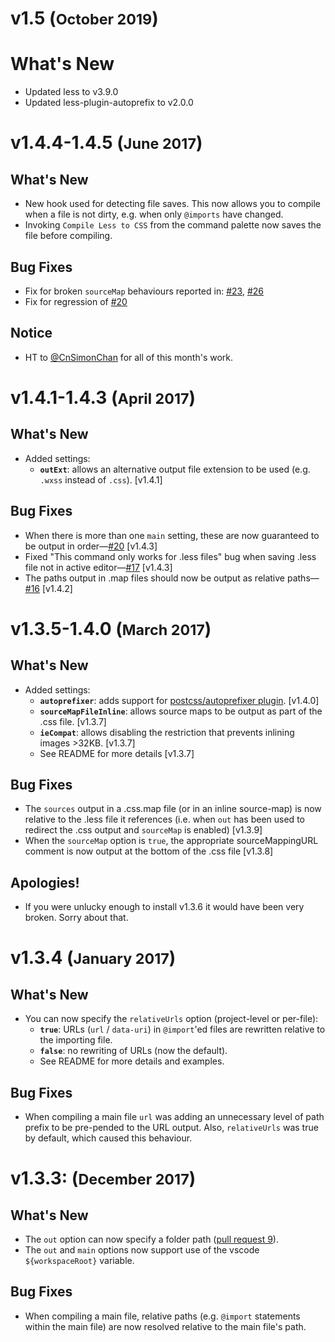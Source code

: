 
**v1.5** (<small>October 2019</small>)
=============================================

# What's New
 - Updated less to v3.9.0
 - Updated less-plugin-autoprefix to v2.0.0

**v1.4.4-1.4.5** (<small>June 2017</small>)
=============================================

## What's New
 - New hook used for detecting file saves.  This now allows you to compile when a file is not dirty, e.g. when only `@imports` have changed.
 - Invoking `Compile Less to CSS` from the command palette now saves the file before compiling.

## Bug Fixes
 - Fix for broken `sourceMap` behaviours reported in: [#23](https://github.com/mrcrowl/vscode-easy-less/issues/23), [#26](https://github.com/mrcrowl/vscode-easy-less/issues/26)
 - Fix for regression of [#20](https://github.com/mrcrowl/vscode-easy-less/issues/20)

## Notice
 - HT to [@CnSimonChan](https://github.com/CnSimonChan) for all of this month's work. 

**v1.4.1-1.4.3** (<small>April 2017</small>)
=============================================

## What's New
 - Added settings:
   - **`outExt`**: allows an alternative output file extension to be used (e.g. `.wxss` instead of `.css`).  [v1.4.1]

## Bug Fixes
 - When there is more than one `main` setting, these are now guaranteed to be output in order&mdash;[#20](https://github.com/mrcrowl/vscode-easy-less/issues/20) [v1.4.3]
 - Fixed "This command only works for .less files" bug when saving .less file not in active editor&mdash;[#17](https://github.com/mrcrowl/vscode-easy-less/issues/17) [v1.4.3]
 - The paths output in .map files should now be output as relative paths&mdash;[#16](https://github.com/mrcrowl/vscode-easy-less/issues/16) [v1.4.2]

**v1.3.5-1.4.0** (<small>March 2017</small>)
=============================================

## What's New
 - Added settings:
   - **`autoprefixer`**: adds support for [postcss/autoprefixer plugin](https://github.com/postcss/autoprefixer).  [v1.4.0]
   - **`sourceMapFileInline`**: allows source maps to be output as part of the .css file.  [v1.3.7]
   - **`ieCompat`**: allows disabling the restriction that prevents inlining images >32KB.  [v1.3.7]
   - See README for more details [v1.3.7]

## Bug Fixes
   - The `sources` output in a .css.map file (or in an inline source-map) is now relative to the .less file it references (i.e. when `out` has been used to redirect the .css output and `sourceMap` is enabled) [v1.3.9]
   - When the `sourceMap` option is `true`, the appropriate sourceMappingURL comment is now output
     at the bottom of the .css file [v1.3.8]

## Apologies!
 - If you were unlucky enough to install v1.3.6 it would have been very broken. Sorry about that.

**v1.3.4** (<small>January 2017</small>)
=============================================

## What's New
 - You can now specify the `relativeUrls` option (project-level or per-file):
   - **`true`**: URLs (`url` / `data-uri`) in `@import`'ed files are rewritten relative to the importing file.
   - **`false`**: no rewriting of URLs  (now the default).
   - See README for more details and examples.

## Bug Fixes
   - When compiling a main file `url` was adding an unnecessary level of path prefix to be pre-pended to the URL output. Also, `relativeUrls` was true by default, which caused this behaviour.

**v1.3.3:** (<small>December 2017</small>)
=============================================

## What's New
 - The `out` option can now specify a folder path ([pull request 9](https://github.com/mrcrowl/vscode-easy-less/pull/9)).
 - The `out` and `main` options now support use of the vscode `${workspaceRoot}` variable.

## Bug Fixes
 - When compiling a main file, relative paths (e.g. `@import` statements within the main file) are now resolved relative to the main file's path.
